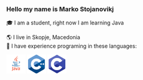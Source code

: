 ### Hello my name is Marko Stojanovikj  

🎓 I am a student, right now I am learning Java  

🌎 I live in Skopje, Macedonia  
📕 I have experience programing in these languages:  


<img src="images/Icon_Java.png" width="50"> <img src="images/Icon_Cpp.png" width="50"> <img src="images/Icon_C.png" width="50">


<!--
<img src="images/github_langugages_icons_side_by_sidex075.jpg" alt="Java, C, and C++" width="180">
-->


<!--
<img src="images/Java_icon.png" width="30">

Java  
<img src="images/Cpp_icon.png" width="22">    C++  
<img src="images/C_icon.png" width="22">    C  
-->

<!--
[![Anurag's GitHub stats](https://github-readme-stats.vercel.app/api?username=sm791600)](https://github.com/anuraghazra/github-readme-stats)
-->


<!--
**sm791600/sm791600** is a ✨ _special_ ✨ repository because its `README.md` (this file) appears on your GitHub profile.

Here are some ideas to get you started:

- 🔭 I’m currently working on ...
- 🌱 I’m currently learning ...
- 👯 I’m looking to collaborate on ...
- 🤔 I’m looking for help with ...
- 💬 Ask me about ...
- 📫 How to reach me: ...
- 😄 Pronouns: ...
- ⚡ Fun fact: ...
-->
